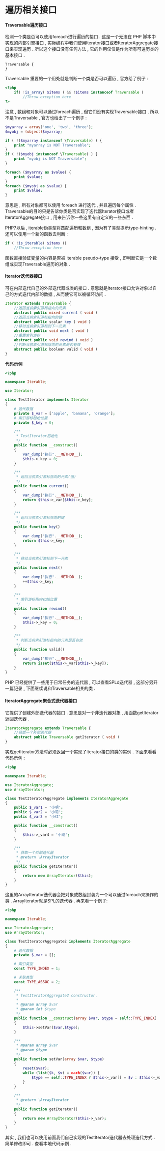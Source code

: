 # 遍历相关接口

#### Traversable遍历接口

检测一个类是否可以使用foreach进行遍历的接口 . 这是一个无法在 PHP 脚本中实现的内部引擎接口 , 实际编程中我们使用Iterator接口或者IteratorAggregate接口来实现遍历 . 所以这个接口没有任何方法 , 它的作用仅仅是作为所有可遍历类的基本接口 .

```
Traversable {  
}
```

Traversable 重要的一个用处就是判断一个类是否可以遍历 , 官方给了例子 :

```php
<?php
    if( !is_array( $items ) && !$items instanceof Traversable )
        //Throw exception here
?>
```

注意 , 数组和对象可以通过foreach遍历 , 但它们没有实现Traversable接口 , 所以不是Traversable , 官方也给出了一个例子 :

```php
$myarray = array('one', 'two', 'three');
$myobj = (object)$myarray;

if ( !($myarray instanceof \Traversable) ) {
    print "myarray is NOT Traversable";
}
if ( !($myobj instanceof \Traversable) ) {
    print "myobj is NOT Traversable";
}

foreach ($myarray as $value) {
    print $value;
}
foreach ($myobj as $value) {
    print $value;
}
```

意思是 , 所有对象都可以使用 foreach 进行迭代 , 并且遍历每个属性 . Traversable的目的只是告诉你类是否实现了迭代器Iterator接口或者IteratorAggregate接口 , 用来告诉你一些这里有自定义的一些东西 .

PHP7以后 , iterable伪类型将匹配遍历和数组 , 因为有了类型提示type-hinting . 还可以使用一个新的函数去判断 :

```php
if ( !is_iterable( $items ))
    //Throw exception here
```

函数直接验证变量的内容是否被 iterable pseudo-type 接受 , 即判断它是一个数组或实现Traversable遍历的对象 .

#### Iterator迭代器接口

可在内部迭代自己的外部迭代器或类的接口 . 意思就是Iterator接口允许对象以自己的方式迭代内部的数据 , 从而使它可以被循环访问 .

```php
Iterator extends Traversable {  
    //返回当前索引游标指向的元素  
    abstract public mixed current ( void )  
    //返回当前索引游标指向的键  
    abstract public scalar key ( void )  
    //移动当前索引游标到下一元素  
    abstract public void next ( void )  
    //重置索引游标  
    abstract public void rewind ( void )  
    //判断当前索引游标指向的元素是否有效  
    abstract public boolean valid ( void )  
}
```

**代码示例**

```php
<?php

namespace Iterable;

use Iterator;

class TestIterator implements Iterator
{
    # 迭代数据
    private $_var = ['apple', 'banana', 'orange'];
    # 索引游标起始位置
    private $_key = 0;

    /**
     * TestIterator初始化
     */
    public function __construct()
    {
        var_dump("执行".__METHOD__);
        $this->_key = 0;
    }

    /**
     * 返回当前索引游标指向的元素(值)
     */
    public function current()
    {
        var_dump("执行".__METHOD__);
        return $this->_var[$this->_key];
    }

    /**
     * 返回当前索引游标指向的键
     */
    public function key()
    {
        var_dump("执行".__METHOD__);
        return $this->_key;
    }

    /**
     * 移动当前索引游标到下一元素
     */
    public function next()
    {
        var_dump("执行".__METHOD__);
        ++$this->_key;
    }

    /**
     * 索引游标指向初始位置
     */
    public function rewind()
    {
        var_dump("执行".__METHOD__);
        $this->_key = 0;
    }

    /**
     * 判断当前索引游标指向的元素是否有效
     */
    public function valid()
    {
        var_dump("执行".__METHOD__);
        return isset($this->_var[$this->_key]);
    }
}
```

PHP 已经提供了一些用于日常任务的迭代器 , 可以查看SPLd迭代器 , 这部分另开一篇记录 , 下面继续说和Traversable相关的类 .

#### IteratorAggregate聚合式迭代器接口

它提供了创建外部迭代器的接口 . 意思是对一个非迭代器对象 , 用函数getIterator返回迭代器 .

```php
IteratorAggregate extends Traversable {
    //获取一个外部迭代器  
    abstract public Traversable getIterator ( void )  
}
```

实现getIterator方法时必须返回一个实现了Iterator接口的类的实例 . 下面来看看代码示例 :

```php
<?php

namespace Iterable;

use IteratorAggregate;
use ArrayIterator;

class TestIteratorAggregate implements IteratorAggregate
{
    public $_var1 = '小明';
    public $_var2 = '小莉';
    public $_var3 = '小红';

    public function __construct()
    {
        $this->_var4 = '小刚';
    }

    /**
     * 获取一个外部迭代器
     * @return \ArrayIterator
     */
    public function getIterator()
    {
        return new ArrayIterator($this);
    }
}
```

这里的ArrayIterator迭代器会把对象或数组封装为一个可以通过foreach来操作的类 . ArrayIterator就是SPL的迭代器 . 再来看一个例子:

```php
<?php

namespace Iterable;

use IteratorAggregate;
use ArrayIterator;

class TestIteratorAggregate2 implements IteratorAggregate
{
    # 迭代数据
    private $_var = [];

    # 索引类型
    const TYPE_INDEX = 1;

    # 关联类型
    const TYPE_ASSOC = 2;

    /**
     * TestIteratorAggregate2 constructor.
     *
     * @param array $var
     * @param int $type
     */
    public function __construct(array $var, $type = self::TYPE_INDEX)
    {
        $this->setVar($var,$type);
    }

    /**
     * @param array $var
     * @param $type
     */
    public function setVar(array $var, $type)
    {
        reset($var);
        while (list($k, $v) = each($var)) {
            $type == self::TYPE_INDEX ? $this->_var[] = $v : $this->_var[$k] = $v;
        }
    }

    /**
     * @return \ArrayIterator
     */
    public function getIterator()
    {
        return new ArrayIterator($this->_var);
    }
}
```

其实 , 我们也可以使用前面我们自己实现的TestIterator迭代器去处理迭代方式 . 简单修改即可 . 查看本地代码示例 . 

```

```



